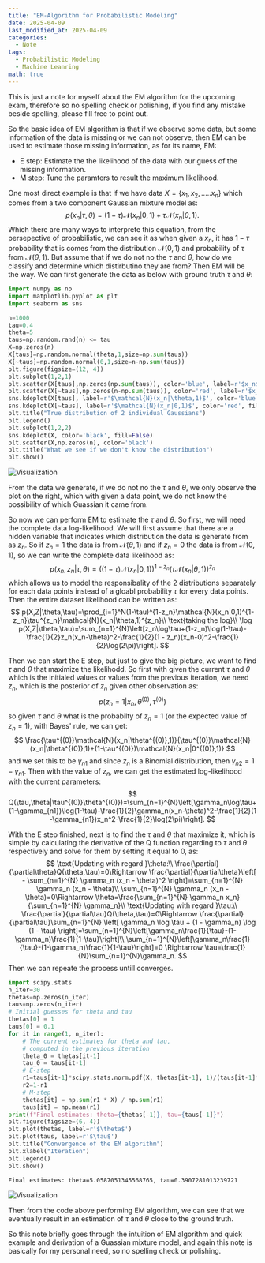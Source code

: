 ```yaml
---
title: "EM-Algorithm for Probabilistic Modeling"
date: 2025-04-09
last_modified_at: 2025-04-09
categories:
  - Note
tags:
  - Probabilistic Modeling
  - Machine Leanring
math: true
---
```

This is just a note for myself about the EM algorithm for the upcoming exam, therefore so no spelling check or polishing, if you find any mistake beside spelling, please fill free to point out.

So the basic idea of EM algorithm is that if we observe some data, but some information of the data is missing or we can not observe, then EM can be used to estimate those missing information, as for its name, EM:
- E step: Estimate the the likelihood of the data with our guess of the missing information.
- M step: Tune the paramters to result the maximum likelihood.


One most direct example is that if we have data $X=\{x_1,x_2,.....x_n\}$ which comes from a two component Gaussian mixture model as:
$$
p(x_n|\tau,\theta)=(1-\tau)\mathcal{N}(x_n|0,1)+\tau\mathcal{N}(x_n|\theta,1).
$$
Which there are many ways to interprete this equation, from the persepective of probabilistic, we can see it as when given a $x_n$, it has $1-\tau$ probability that is comes from the distribution $\mathcal{N}(0,1)$ and probability of $\tau$ from $\mathcal{N}(\theta,1)$. But assume that if we do not no the $\tau$ and $\theta$, how do we classify and determine which distirbutino they are from? Then EM will be the way. We can first generate the data as below with ground truth $\tau$ and $\theta$:


```python
import numpy as np
import matplotlib.pyplot as plt
import seaborn as sns

n=1000
tau=0.4
theta=5
taus=np.random.rand(n) <= tau 
X=np.zeros(n)
X[taus]=np.random.normal(theta,1,size=np.sum(taus))
X[~taus]=np.random.normal(0,1,size=n-np.sum(taus))
plt.figure(figsize=(12, 4))
plt.subplot(1,2,1)
plt.scatter(X[taus],np.zeros(np.sum(taus)), color='blue', label=r'$x_n$ from $\mathcal{N}(x_n|\theta,1)$)')
plt.scatter(X[~taus],np.zeros(n-np.sum(taus)), color='red', label=r'$x_n$ from $\mathcal{N}(x_n|0,1)$)')
sns.kdeplot(X[taus], label=r'$\mathcal{N}(x_n|\theta,1)$', color='blue', fill=False)
sns.kdeplot(X[~taus], label=r'$\mathcal{N}(x_n|0,1)$', color='red', fill=False)
plt.title("True distribution of 2 individual Gaussians")
plt.legend()
plt.subplot(1,2,2)
sns.kdeplot(X, color='black', fill=False)
plt.scatter(X,np.zeros(n), color='black')
plt.title("What we see if we don't know the distribution")
plt.show()

```


    
![Visualization](/assets/images/EM_3_0.png)
    




From the data we generate, if we do not no the $\tau$ and $\theta$, we only observe the plot on the right, which with given a data point, we do not know the possibility of which Guassian it came from. 

So now we can perform EM to estimate the $\tau$ and $\theta$. So first, we will need the complete data log-likelihood. We will first assume that there are a hidden variable that indicates which distribution the data is generate from as $z_n$. So if $z_n=1$ the data is from $\mathcal{N}(\theta,1)$ and if $z_n=0$ the data is from $\mathcal{N}(0,1)$, so we can write the complete data likelihood as:
$$
p(x_n,z_n|\tau,\theta)=\left((1-\tau)\mathcal{N}(x_n|0,1)\right)^{1-z_n}\left(\tau\mathcal{N}(x_n|\theta,1)\right)^{z_n}
$$
which allows us to model the responsibality of the 2 distributions separately for each data points instead of a gloabl probability $\tau$ for every data points. Then the entire dataset likelihood can be written as:
$$
p(X,Z|\theta,\tau)=\prod_{i=1}^N(1-\tau)^{1-z_n}\mathcal{N}(x_n|0,1)^{1-z_n}\tau^{z_n}\mathcal{N}(x_n|\theta,1)^{z_n}\\
\text{taking the log}\\
\log p(X,Z|\theta,\tau)=\sum_{n=1}^{N}\left[z_n\log\tau+(1-z_n)\log(1-\tau)-\frac{1}{2}z_n(x_n-\theta)^2-\frac{1}{2}(1 - z_n)(x_n-0)^2-\frac{1}{2}\log(2\pi)\right].
$$

Then we can start the E step, but just to give the big picture, we want to find $\tau$ and $\theta$ that maximize the likelihodd. So first with given the current $\tau$ and $\theta$ which is the initialed values or values from the previous iteration, we need $z_n$, which is the posterior of $z_n$ given other observation as:
$$
p(z_n=1|x_n,\theta^{(0)},\tau^{(0)})
$$
so given $\tau$ and $\theta$ what is the probabilty of $z_n=1$ (or the expected value of $z_n=1$), with Bayes' rule, we can get:
$$
\frac{\tau^{(0)}\mathcal{N}(x_n|\theta^{(0)},1)}{\tau^{(0)}\mathcal{N}(x_n|\theta^{(0)},1)+(1-\tau^{(0)})\mathcal{N}(x_n|0^{(0)},1)}
$$
and we set this to be $\gamma_{n1}$ and since $z_n$ is a Binomial distribution, then $\gamma_{n2}=1-\gamma_{n1}$. Then with the value of $z_n$, we can get the estimated log-likelihood with the current parameters:
$$
Q(\tau,\theta|\tau^{(0)}\theta^{(0)})=\sum_{n=1}^{N}\left[\gamma_n\log\tau+(1-\gamma_{n1})\log(1-\tau)-\frac{1}{2}\gamma_n(x_n-\theta)^2-\frac{1}{2}(1 -\gamma_{n1})x_n^2-\frac{1}{2}\log(2\pi)\right].
$$

With the E step finished, next is to find the $\tau$ and $\theta$ that maximize it, which is simple by calculating the derivative of the Q function regarding to $\tau$ and $\theta$ respectively and solve for them by setting it equal to 0, as:
$$
\text{Updating with regard }\theta:\\
\frac{\partial}{\partial\theta}Q(\theta,\tau)=0\Rightarrow \frac{\partial}{\partial\theta}\left[ - \sum_{n=1}^{N} \gamma_n (x_n - \theta)^2 \right]=\sum_{n=1}^{N} \gamma_n (x_n - \theta)\\
\sum_{n=1}^{N} \gamma_n (x_n - \theta)=0\Rightarrow \theta=\frac{\sum_{n=1}^{N} \gamma_n x_n}{\sum_{n=1}^{N} \gamma_n}\\
\text{Updating with regard }\tau:\\
\frac{\partial}{\partial\tau}Q(\theta,\tau)=0\Rightarrow \frac{\partial}{\partial\tau}\sum_{n=1}^{N} \left[ \gamma_n \log \tau + (1 - \gamma_n) \log (1 - \tau) \right]=\sum_{n=1}^{N}\left[\gamma_n\frac{1}{\tau}-(1-\gamma_n)\frac{1}{1-\tau}\right]\\
\sum_{n=1}^{N}\left[\gamma_n\frac{1}{\tau}-(1-\gamma_n)\frac{1}{1-\tau}\right]=0 \Rightarrow \tau=\frac{1}{N}\sum_{n=1}^{N}\gamma_n.
$$
Then we can repeate the process untill converges.


```python
import scipy.stats
n_iter=30
thetas=np.zeros(n_iter)
taus=np.zeros(n_iter)
# Initial guesses for theta and tau
thetas[0] = 1
taus[0] = 0.1
for it in range(1, n_iter):
    # The current estimates for theta and tau,
    # computed in the previous iteration
    theta_0 = thetas[it-1]
    tau_0 = taus[it-1]
    # E-step
    r1=taus[it-1]*scipy.stats.norm.pdf(X, thetas[it-1], 1)/(taus[it-1]*scipy.stats.norm.pdf(X, thetas[it-1], 1)+(1-taus[it-1])*scipy.stats.norm.pdf(X, 0, 1))
    r2=1-r1
    # M-step
    thetas[it] = np.sum(r1 * X) / np.sum(r1)
    taus[it] = np.mean(r1)
print(f"Final estimates: theta={thetas[-1]}, tau={taus[-1]}")
plt.figure(figsize=(6, 4))
plt.plot(thetas, label=r'$\theta$')
plt.plot(taus, label=r'$\tau$')
plt.title("Convergence of the EM algorithm")
plt.xlabel("Iteration")
plt.legend()
plt.show()
```

    Final estimates: theta=5.0587051345568765, tau=0.3907281013239721
    
![Visualization](/assets/images/EM_8_1.png)

Then from the code above performing EM algorithm, we can see that we eventually result in an estimation of $\tau$ and $\theta$ close to the ground truth. 

So this note briefly goes through the intuition of EM algorithm and quick example and derivation of a Guassian mixture model, and again this note is basically for my personal need, so no spelling check or polishing.
